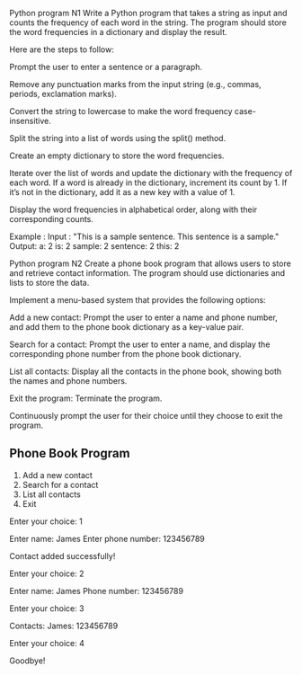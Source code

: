 Python program N1
Write a Python program that takes a string as input and counts the frequency of each word in the string. The program should store the word frequencies in a dictionary and display the result.

Here are the steps to follow:

Prompt the user to enter a sentence or a paragraph.

Remove any punctuation marks from the input string (e.g., commas, periods, exclamation marks).

Convert the string to lowercase to make the word frequency case-insensitive.

Split the string into a list of words using the split() method.

Create an empty dictionary to store the word frequencies.

Iterate over the list of words and update the dictionary with the frequency of each word. If a word is already in the dictionary, increment its count by 1. If it’s not in the dictionary, add it as a new key with a value of 1.

Display the word frequencies in alphabetical order, along with their corresponding counts.

Example : 
Input : "This is a sample sentence. This sentence is a sample."
Output: 
a: 2
is: 2
sample: 2
sentence: 2
this: 2

Python program N2
Create a phone book program that allows users to store and retrieve contact information. The program should use dictionaries and lists to store the data.

Implement a menu-based system that provides the following options:

Add a new contact: Prompt the user to enter a name and phone number, and add them to the phone book dictionary as a key-value pair.

Search for a contact: Prompt the user to enter a name, and display the corresponding phone number from the phone book dictionary.

List all contacts: Display all the contacts in the phone book, showing both the names and phone numbers.

Exit the program: Terminate the program.

Continuously prompt the user for their choice until they choose to exit the program.

Phone Book Program
------------------
1. Add a new contact
2. Search for a contact
3. List all contacts
4. Exit

Enter your choice: 1

Enter name: James
Enter phone number: 123456789

Contact added successfully!

Enter your choice: 2

Enter name: James
Phone number: 123456789

Enter your choice: 3

Contacts:
James: 123456789

Enter your choice: 4

Goodbye!



















